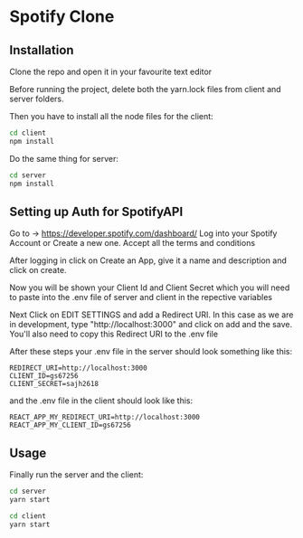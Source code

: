 # Spotify Clone

## Installation
Clone the repo and open it in your favourite text editor

Before running the project, delete both the yarn.lock files from client and server folders.

Then you have to install all the node files for the client:
```bash
cd client
npm install
```
Do the same thing for server:
```bash
cd server
npm install
```

## Setting up Auth for SpotifyAPI
Go to -> <a href="https://developer.spotify.com/dashboard/">https://developer.spotify.com/dashboard/ <a/> 
Log into your Spotify Account or Create a new one.
Accept all the terms and conditions

After logging in click on Create an App, give it a name and description and click on create.

Now you will be shown your Client Id and Client Secret which you will need to paste into the .env file of server and client in the repective variables
  
Next Click on EDIT SETTINGS and add a Redirect URI. In this case as we are in development, type "http://localhost:3000" and click on add and the save.
You'll also need to copy this Redirect URI to the .env file

After these steps your .env file in the server should look something like this:
```.env
REDIRECT_URI=http://localhost:3000
CLIENT_ID=gs67256
CLIENT_SECRET=sajh2618
```
and the .env file in the client should look like this:
```.env
REACT_APP_MY_REDIRECT_URI=http://localhost:3000
REACT_APP_MY_CLIENT_ID=gs67256
```  

## Usage  
Finally run the server and the client:
```bash
cd server
yarn start
```

```bash
cd client
yarn start
```
